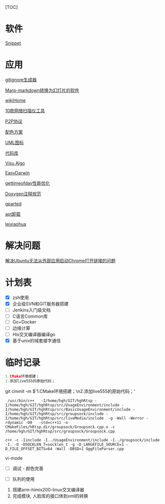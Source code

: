 [TOC]

# 软件

[Snippet](https://electronjs.org/apps/snippetstore)

# 应用

[gitignore生成器](https://gitignore.io/)

[Marp-markdown转换为幻灯片的软件](https://github.com/yhatt/marp/releases)

[wikiHome](https://zh.wikihow.com/%E9%A6%96%E9%A1%B5)

[10款网络扫描仪工具](https://www.tuicool.com/articles/aiMzI3v)

[P2P协议](https://blog.csdn.net/echoaiya/article/details/45887843)

[配色方案](http://www.ruanyifeng.com/blog/2019/03/coloring-scheme.html)

[UML图标](https://www.w3cschool.cn/uml_tutorial/uml_tutorial-19ew28y7.html)

[代码库](https://www.ctolib.com/)

[Visu Algo](https://visualgo.net/zh)

[EasyDarwin](http://www.easydarwin.org/)

[gettimeofday性能优化](http://www.easydarwin.org/article/EasyDarwin/91.html)

[Doxygen注释规范](https://blog.csdn.net/qq_25779555/article/details/77737391)

[gparted](https://blog.csdn.net/code_segment/article/details/79237500)

[apt卸载](https://www.cnblogs.com/marklove/p/8685959.html)

[leixiaohua](https://leixiaohua1020.iteye.com/category/321088)

# 解决问题

[解决Ubuntu无法从外部应用启动Chrome打开链接的问题](https://blog.csdn.net/Artprog/article/details/71076111)


# 计划表

- [x] zsh使用
- [x] 企业级SVN和GIT服务器搭建
- [ ] Jenkins入门级文档
- [ ] C语言Common库
- [ ] Go+Docker
- [ ] 边缘计算
- [ ] His交叉编译器编译go
- [x] 基于unix的域套接字通信

# 临时记录

```c++
1.CMake环境搭建；
2.添加live555的原始代码；
```

git cmmit -m $'1.CMake环境搭建；\n2.添加live555的原始代码；'



```
 /usr/bin/c++   -I/home/hgh/GIT/hghRtsp -I/home/hgh/GIT/hghRtsp/src/UsageEnvironment/include -I/home/hgh/GIT/hghRtsp/src/BasicUsageEnvironment/include -I/home/hgh/GIT/hghRtsp/src/groupsock/include -I/home/hgh/GIT/hghRtsp/src/liveMedia/include  -g -Wall -Werror -rdynamic -O0   -std=c++11 -o CMakeFiles/hRtsp.dir/groupsock/Groupsock.cpp.o -c /home/hgh/GIT/hghRtsp/src/groupsock/Groupsock.cpp
```

```
c++ -c -Iinclude -I../UsageEnvironment/include -I../groupsock/include -I. -O -DSOCKLEN_T=socklen_t -g -D_LARGEFILE_SOURCE=1 -D_FILE_OFFSET_BITS=64 -Wall -DBSD=1 OggFileParser.cpp
```

vi-mode

- [ ] 调试 - 颜色完善
- [ ]  队列的使用



1. 搭建arm-himix200-linux交叉编译器
2. 完成模块, 人脸库的接口体到xml的转换

